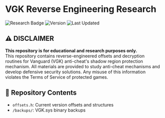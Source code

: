 # VGK Reverse Engineering Research

![Research Badge](https://img.shields.io/badge/Purpose-Research%20Only-red)
![Version](https://img.shields.io/badge/VGK-1.17.4.2-blue)
![Last Updated](https://img.shields.io/badge/11-04-2025-green)

## ⚠️ DISCLAIMER
**This repository is for educational and research purposes only.**  
This repository contains reverse-engineered offsets and decryption routines for Vanguard (VGK) anti-cheat's shadow region protection mechanism.
All materials are provided to study anti-cheat mechanisms and develop defensive security solutions. Any misuse of this information violates the Terms of Service of protected games.


## 📁 Repository Contents
- `offsets.h`: Current version offsets and structures
- `/backups/`: VGK.sys binary backups
 